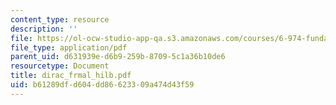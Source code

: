 ```yaml
---
content_type: resource
description: ''
file: https://ol-ocw-studio-app-qa.s3.amazonaws.com/courses/6-974-fundamentals-of-photonics-quantum-electronics-spring-2006/b61289dfd604dd86623309a474d43f59_dirac_frmal_hilb.pdf
file_type: application/pdf
parent_uid: d631939e-d6b9-259b-8709-5c1a36b10de6
resourcetype: Document
title: dirac_frmal_hilb.pdf
uid: b61289df-d604-dd86-6233-09a474d43f59
---
```

